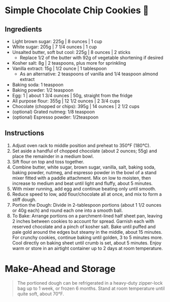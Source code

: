 # Simple Chocolate Chip Cookies 🍪

##  Ingredients

* Light brown sugar: 225g | 8 ounces | 1 cup
* White sugar: 205g | 7 1/4 ounces | 1 cup
* Unsalted butter, soft but cool: 225g | 8 ounces | 2 sticks
    * Replace 1/2 of the butter with 92g of vegetable shortening if desired
* Kosher salt: 8g | 2 teaspoons, plus more for sprinkling
* Vanilla extract: 15g | 1/2 ounce | 1 tablespoon 
    * As an alternative: 2 teaspoons of vanilla and 1/4 teaspoon almond extract
* Baking soda: 1 teaspoon
* Baking powder: 1/2 teaspoon
* Egg: 1 | about 1 3/4 ounces | 50g, straight from the fridge
* All purpose flour: 355g | 12 1/2 ounces | 2 3/4 cups 
* Chocolate (chopped or chips): 395g | 14 ounces | 2 1/2 cups
* (optional) Grated nutmeg: 1/8 teaspoon 
* (optional) Espresso powder: 1/2teaspoon


## Instructions

1. Adjust oven rack to middle position and preheat to 350°F (180°C). 
1. Set aside a handful of chopped chocolate (about 2 ounces; 55g) and place the remainder in a medium bowl. 
1. Sift flour on top and toss together. 
1. Combine butter, white sugar, brown sugar, vanilla, salt, baking soda, baking powder, nutmeg, and espresso powder in the bowl of a stand mixer fitted with a paddle attachment. Mix on low to moisten, then increase to medium and beat until light and fluffy, about 5 minutes. 
1. With mixer running, add egg and continue beating only until smooth. 
1. Reduce speed to low, add flour/chocolate all at once, and mix to form a stiff dough.
1. Portion the Dough: Divide in 2-tablespoon portions (about 1 1/2 ounces or 40g each) and round each one into a smooth ball.
1. To Bake: Arrange portions on a parchment-lined half sheet pan, leaving 2 inches between cookies to account for spread. Garnish each with reserved chocolate and a pinch of kosher salt. Bake until puffed and pale gold around the edges but steamy in the middle, about 15 minutes. For crunchy cookies, continue baking until golden, 3 to 5 minutes more. Cool directly on baking sheet until crumb is set, about 5 minutes. Enjoy warm or store in an airtight container up to 2 days at room temperature.

# Make-Ahead and Storage

> The portioned dough can be refrigerated in a heavy-duty zipper-lock bag up to 1 week, or frozen 6 months. Stand at room temperature until quite soft, about 70°F.
